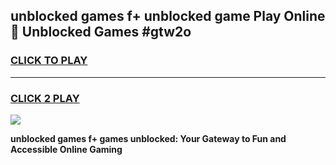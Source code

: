 
## unblocked games f+ unblocked game Play Online 👋 Unblocked Games #gtw2o
<h3>
<a href="https://premium.freeplayer.one?title=unblocked_games_f+&ref=21F">CLICK TO PLAY</a></h3>
<hr>

<h3>
<a href="https://premium.freeplayer.one?title=unblocked_games_f+&ref=21F">CLICK 2 PLAY</a>
  
</h3>

<a href="https://premium.freeplayer.one?title=unblocked_games_f+&ref=21F/"><img src="https://clearcache.store/games.png"></a>


**unblocked games f+ games unblocked: Your Gateway to Fun and Accessible Online Gaming**
